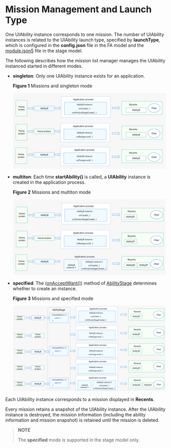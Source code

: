 # Mission Management and Launch Type


One UIAbility instance corresponds to one mission. The number of UIAbility instances is related to the UIAbility launch type, specified by **launchType**, which is configured in the **config.json** file in the FA model and the [module.json5](../quick-start/module-configuration-file.md) file in the stage model.


The following describes how the mission list manager manages the UIAbility instanced started in different modes.
- **singleton**: Only one UIAbility instance exists for an application.
  
  **Figure 1** Missions and singleton mode
  
  ![mission-and-singleton](figures/mission-and-singleton.png)
  
- **multiton**: Each time **startAbility()** is called, a **UIAbility** instance is created in the application process.
  
  **Figure 2** Missions and multiton mode
  
  ![mission-and-multiton](figures/mission-and-standard.png)
  
- **specified**: The ([onAcceptWant()](../reference/apis/js-apis-app-ability-abilityStage.md#abilitystageonacceptwant)) method of [AbilityStage](abilitystage.md) determines whether to create an instance.
  
  **Figure 3** Missions and specified mode
  
  ![mission-and-specified](figures/mission-and-specified.png)


Each UIAbility instance corresponds to a mission displayed in **Recents**.


Every mission retains a snapshot of the UIAbility instance. After the UIAbility instance is destroyed, the mission information (including the ability information and mission snapshot) is retained until the mission is deleted.


> **NOTE**
>
> The **specified** mode is supported in the stage model only.

